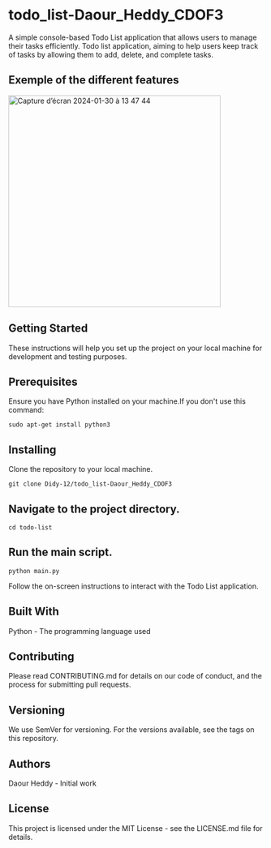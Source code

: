 # todo_list-Daour_Heddy_CDOF3


A simple console-based Todo List application that allows users to manage their tasks efficiently.
Todo list application, aiming to help users keep track of tasks by allowing them to add, delete, and complete tasks.

## Exemple of the different features
<img width="418" alt="Capture d’écran 2024-01-30 à 13 47 44" src="https://github.com/Didy-12/todo_list-Daour_Heddy_CDOF3/assets/120495158/203063e4-205a-4e97-a6b3-1653731a1286">


## Getting Started

These instructions will help you set up the project on your local machine for development and testing purposes.

## Prerequisites
Ensure you have Python installed on your machine.If you don't use this command:
```
sudo apt-get install python3
```
## Installing
Clone the repository to your local machine.
```
git clone Didy-12/todo_list-Daour_Heddy_CDOF3
```
## Navigate to the project directory.
```
cd todo-list
```
## Run the main script.
```
python main.py
```
Follow the on-screen instructions to interact with the Todo List application.

## Built With

Python - The programming language used

## Contributing

Please read CONTRIBUTING.md for details on our code of conduct, and the process for submitting pull requests.

## Versioning

We use SemVer for versioning. For the versions available, see the tags on this repository.

## Authors

Daour Heddy - Initial work


## License

This project is licensed under the MIT License - see the LICENSE.md file for details.
